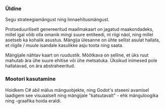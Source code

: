 
### Üldine
Segu strateegiamängust ning linnaehitusmängust.

Protseduuriliselt genereeritud maailmakaart on jagatud maakondadeks, millel igal võib olla omanik mingi suure entiteedi, nt riigi näol, ning millel asetseb ka kohalik asustus. Mängija ülesanne on ühte sellist asulat hallata, et riigile / muule isandale kasulikke asju toota ning saata.

Mängijale nähtav kaart on ruudustik. Mõõtkava on selline, et üks ruut mahutab ära ühe suure ehitise või ühe metsatuka. Üksikud inimesed pole hallatavad, on ära abstraheeritud. 

### Mootori kasutamine
Hoidkem C# abil mälus mänguobjekte, ning Godot's stseeni avamisel laadigem see visuaalselt ning mängijale "katsutavalt" - ehk mänguloogika ning -graafika hoida eraldi.